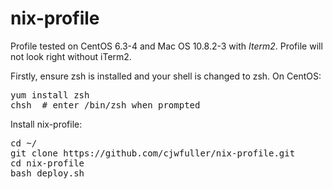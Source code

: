 nix-profile
===========

Profile tested on CentOS 6.3-4 and Mac OS 10.8.2-3 with *Iterm2*.  Profile will not look right without iTerm2.

Firstly, ensure zsh is installed and your shell is changed to zsh.  On CentOS:

<pre>
yum install zsh
chsh <name of user you are installing for> # enter /bin/zsh when prompted
</pre>

Install nix-profile:

<pre>
cd ~/
git clone https://github.com/cjwfuller/nix-profile.git
cd nix-profile
bash deploy.sh
</pre>
